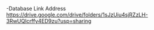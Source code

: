 -Database Link Address
https://drive.google.com/drive/folders/1sJzUiu4sjRZzLH-3RwUQlcrffy4ED9zu?usp=sharing
